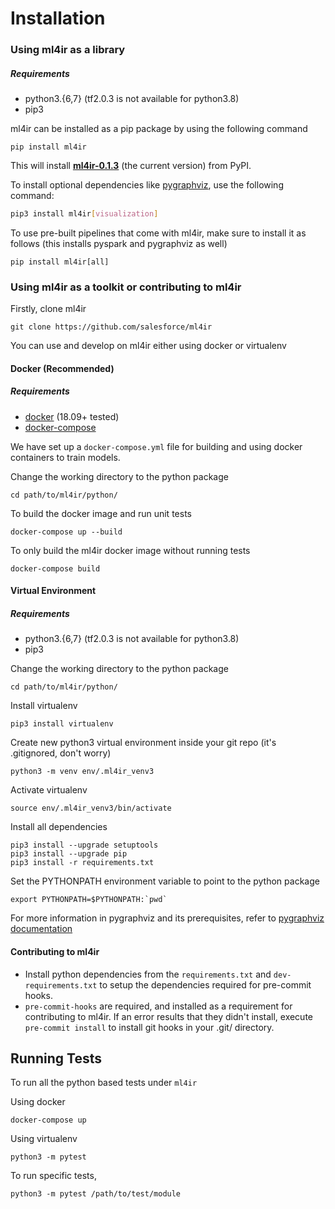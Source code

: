 # Installation

### Using ml4ir as a library

##### Requirements

* python3.{6,7} (tf2.0.3 is not available for python3.8)
* pip3

ml4ir can be installed as a pip package by using the following command

```
pip install ml4ir
```

This will install **[ml4ir-0.1.3](https://pypi.org/project/ml4ir/)** (the current version) from PyPI.

To install optional dependencies like [pygraphviz](https://pygraphviz.github.io/documentation/stable/install.html), use the following command:
```bash
pip3 install ml4ir[visualization]
```

To use pre-built pipelines that come with ml4ir, make sure to install it as follows (this installs pyspark and pygraphviz as well)

```
pip install ml4ir[all]
```

### Using ml4ir as a toolkit or contributing to ml4ir

Firstly, clone ml4ir
```
git clone https://github.com/salesforce/ml4ir
```

You can use and develop on ml4ir either using docker or virtualenv

#### Docker (Recommended)

##### Requirements

* [docker](https://www.docker.com/) (18.09+ tested)
* [docker-compose](https://docs.docker.com/compose/)

We have set up a `docker-compose.yml` file for building and using docker containers to train models.

Change the working directory to the python package
```
cd path/to/ml4ir/python/
```

To build the docker image and run unit tests
```
docker-compose up --build
```

To only build the ml4ir docker image without running tests
```
docker-compose build
```

#### Virtual Environment

##### Requirements

* python3.{6,7} (tf2.0.3 is not available for python3.8)
* pip3

Change the working directory to the python package
```
cd path/to/ml4ir/python/
```

Install virtualenv
```
pip3 install virtualenv
```

Create new python3 virtual environment inside your git repo (it's .gitignored, don't worry)
```
python3 -m venv env/.ml4ir_venv3
```

Activate virtualenv
```
source env/.ml4ir_venv3/bin/activate
```

Install all dependencies
```
pip3 install --upgrade setuptools
pip3 install --upgrade pip
pip3 install -r requirements.txt
```

Set the PYTHONPATH environment variable to point to the python package
```
export PYTHONPATH=$PYTHONPATH:`pwd`
```

For more information in pygraphviz and its prerequisites, refer to [pygraphviz documentation](https://pygraphviz.github.io/documentation/stable/index.html)

#### Contributing to ml4ir
* Install python dependencies from the `requirements.txt` and `dev-requirements.txt` to setup the dependencies required for pre-commit hooks.
* `pre-commit-hooks` are required, and installed as a requirement for contributing to ml4ir.
  If an error results that they didn't install, execute `pre-commit install` to install git hooks in your .git/ directory.

## Running Tests
To run all the python based tests under `ml4ir`

Using docker
```
docker-compose up
```

Using virtualenv
```
python3 -m pytest
```

To run specific tests,
```
python3 -m pytest /path/to/test/module
```